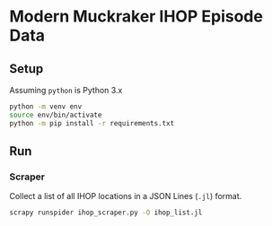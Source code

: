 # Modern Muckraker IHOP Episode Data

## Setup

Assuming `python` is Python 3.x
```bash
python -m venv env
source env/bin/activate
python -m pip install -r requirements.txt
```

## Run

### Scraper

Collect a list of all IHOP locations in a JSON Lines (`.jl`) format.
```bash
scrapy runspider ihop_scraper.py -O ihop_list.jl
```

